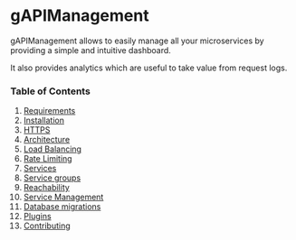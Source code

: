 # gAPIManagement

gAPIManagement allows to easily manage all your microservices by providing a simple and intuitive dashboard.

It also provides analytics which are useful to take value from request logs.

### Table of Contents

1. [Requirements](requirements)
1. [Installation](installation)
1. [HTTPS](https)
1. [Architecture](architecture)
1. [Load Balancing](load-balancing)
1. [Rate Limiting](rate-limiting)
1. [Services](services)
1. [Service groups](groups)
1. [Reachability](reachability)
1. [Service Management](service-management)
1. [Database migrations](migrations)
1. [Plugins](plugins)
1. [Contributing](contributing)
